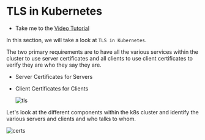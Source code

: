 # TLS in Kubernetes

  - Take me to the [Video Tutorial](https://kodekloud.com/topic/tls-in-kubernetes-2/)

In this section, we will take a look at `TLS in Kubernetes`.

 The two primary requirements are to have all the various services within the cluster to use server certificates and all clients to use client certificates to verify they are who they say they are.
- Server Certificates for Servers
- Client Certificates for Clients

  ![tls](../../images/tls.PNG)

 Let's look at the different components within the k8s cluster and identify the various servers and clients and who talks to whom.

  ![certs](../../images/certs.PNG)
